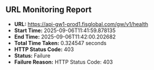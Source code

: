 ## URL Monitoring Report

- **URL:** https://api-gw1-prod1.fisglobal.com/gw/v1/health
- **Start Time:** 2025-09-06T11:41:59.878135
- **End Time:** 2025-09-06T11:42:00.202682
- **Total Time Taken:** 0.324547 seconds
- **HTTP Status Code:** 403
- **Status:** Failure
- **Failure Reason:** HTTP Status Code: 403
